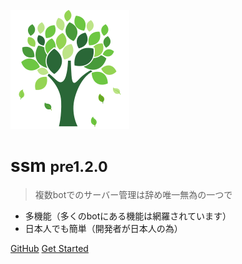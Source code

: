 ![logo](media/icon.svg)

# ssm <small>pre1.2.0</small>

> 複数botでのサーバー管理は辞め唯一無為の一つで

- 多機能（多くのbotにある機能は網羅されています）
- 日本人でも簡単（開発者が日本人の為）

[GitHub](https://github.com/yupix/ssm/)
[Get Started](#ssm)